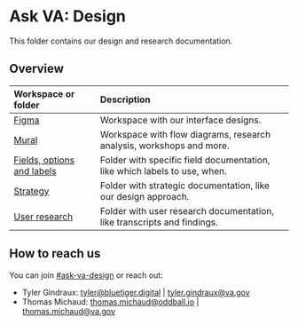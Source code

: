 # Ask VA: Design

This folder contains our design and research documentation.

## Overview

|Workspace or folder|Description|
|:--|:--|
|[Figma](https://www.figma.com/files/project/174974739/Ask-VA?fuid=1165369583018460083)|Workspace with our interface designs.|
|[Mural](https://app.mural.co/t/departmentofveteransaffairs9999/r/1686859097688)|Workspace with flow diagrams, research analysis, workshops and more.|
|[Fields, options and labels](https://github.com/department-of-veterans-affairs/va.gov-team/tree/master/products/ask-va/design/Fields%2C%20options%20and%20labels)|Folder with specific field documentation, like which labels to use, when.|
|[Strategy](https://github.com/department-of-veterans-affairs/va.gov-team/tree/master/products/ask-va/design/Strategy)|Folder with strategic documentation, like our design approach.|
|[User research](https://github.com/department-of-veterans-affairs/va.gov-team/tree/master/products/ask-va/design/User%20research)|Folder with user research documentation, like transcripts and findings.|

## How to reach us

You can join [#ask-va-design](https://dsva.slack.com/archives/C06QUGXJD8R) or reach out:
- Tyler Gindraux: tyler@bluetiger.digital | tyler.gindraux@va.gov
- Thomas Michaud: thomas.michaud@oddball.io | thomas.michaud@va.gov
